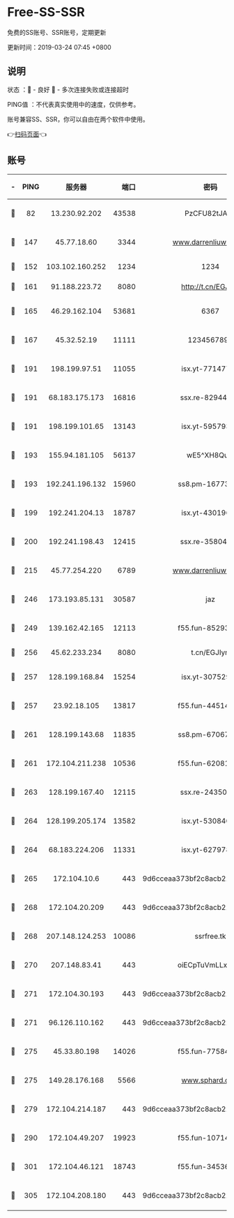 # Free-SS-SSR

免费的SS账号、SSR账号，定期更新

更新时间：2019-03-24 07:45 +0800

## 说明

状态     ：🙂 - 良好 🙁 - 多次连接失败或连接超时

PING值   ：不代表真实使用中的速度，仅供参考。

账号兼容SS、SSR，你可以自由在两个软件中使用。

👉[扫码页面](https://liesauer.github.io/Free-SS-SSR/)👈

## 账号

|-|PING|服务器|端口|密码|加密方式|区域|
|:----:|:----:|:-----:|-----:|:----:|:----:|:----:|
|🙂|82|13.230.92.202|43538|PzCFU82tJAdZ|aes-256-cfb|JP|
|🙂|147|45.77.18.60|3344|www.darrenliuwei.com|aes-256-cfb|JP|
|🙂|152|103.102.160.252|1234|1234|rc4-md5|JP|
|🙂|161|91.188.223.72|8080|http://t.cn/EGJIyrl|rc4-md5|RU|
|🙂|165|46.29.162.104|53681|6367|aes-128-ctr|RU|
|🙂|167|45.32.52.19|11111|1234567890|aes-256-cfb|JP|
|🙂|191|198.199.97.51|11055|isx.yt-77147725|aes-256-cfb|US|
|🙂|191|68.183.175.173|16816|ssx.re-82944807|aes-256-cfb|US|
|🙂|191|198.199.101.65|13143|isx.yt-59579379|aes-256-cfb|US|
|🙂|193|155.94.181.105|56137|wE5^XH8Quw|aes-256-cfb|US|
|🙂|193|192.241.196.132|15960|ss8.pm-16773447|aes-256-cfb|US|
|🙂|199|192.241.204.13|18787|isx.yt-43019684|aes-256-cfb|US|
|🙂|200|192.241.198.43|12415|ssx.re-35804966|aes-256-cfb|US|
|🙂|215|45.77.254.220|6789|www.darrenliuwei.com|aes-256-cfb|SG|
|🙂|246|173.193.85.131|30587|jaz|aes-256-cfb|US|
|🙂|249|139.162.42.165|12113|f55.fun-85293047|aes-256-cfb|SG|
|🙂|256|45.62.233.234|8080|t.cn/EGJIyrl|rc4-md5|CA|
|🙂|257|128.199.168.84|15254|isx.yt-30752929|aes-256-cfb|SG|
|🙂|257|23.92.18.105|13817|f55.fun-44514106|aes-256-cfb|US|
|🙂|261|128.199.143.68|11835|ss8.pm-67067139|aes-256-cfb|SG|
|🙂|261|172.104.211.238|10536|f55.fun-62081235|aes-256-cfb|US|
|🙂|263|128.199.167.40|12115|ssx.re-24350991|aes-256-cfb|SG|
|🙂|264|128.199.205.174|13582|isx.yt-53084018|aes-256-cfb|SG|
|🙂|264|68.183.224.206|11331|isx.yt-62797892|aes-256-cfb|SG|
|🙂|265|172.104.10.6|443|9d6cceaa373bf2c8acb22e60b6a58be6|aes-256-cfb|US|
|🙂|268|172.104.20.209|443|9d6cceaa373bf2c8acb22e60b6a58be6|aes-256-cfb|US|
|🙂|268|207.148.124.253|10086|ssrfree.tk|aes-256-cfb|SG|
|🙂|270|207.148.83.41|443|oiECpTuVmLLxk4Ts|aes-256-cfb|AU|
|🙂|271|172.104.30.193|443|9d6cceaa373bf2c8acb22e60b6a58be6|aes-256-cfb|US|
|🙂|271|96.126.110.162|443|9d6cceaa373bf2c8acb22e60b6a58be6|aes-256-cfb|US|
|🙂|275|45.33.80.198|14026|f55.fun-77584907|aes-256-cfb|US|
|🙂|275|149.28.176.168|5566|www.sphard.com|aes-256-cfb|AU|
|🙂|279|172.104.214.187|443|9d6cceaa373bf2c8acb22e60b6a58be6|aes-256-cfb|US|
|🙂|290|172.104.49.207|19923|f55.fun-10714091|aes-256-cfb|SG|
|🙂|301|172.104.46.121|18743|f55.fun-34536533|aes-256-cfb|SG|
|🙂|305|172.104.208.180|443|9d6cceaa373bf2c8acb22e60b6a58be6|aes-256-cfb|US|
